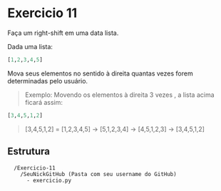 # Exercicio 11
Faça um right-shift em uma data lista.

Dada uma lista:

```python
[1,2,3,4,5]
```

Mova seus elementos no sentido à direita quantas vezes forem determinadas pelo usuário.

>Exemplo: Movendo os elementos à direita 3 vezes , a lista acima ficará assim:

```python
[3,4,5,1,2]
```

>[3,4,5,1,2] = [1,2,3,4,5] -> [5,1,2,3,4] -> [4,5,1,2,3] -> [3,4,5,1,2]

## Estrutura 

```
  /Exercicio-11
    /SeuNickGitHub (Pasta com seu username do GitHub)
      - exercicio.py
```
